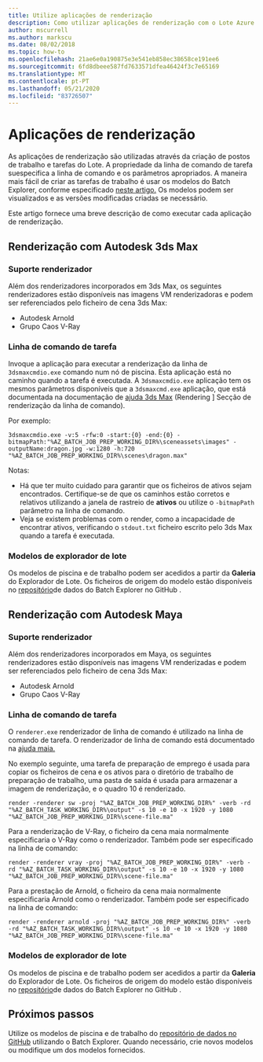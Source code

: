 ```yaml
---
title: Utilize aplicações de renderização
description: Como utilizar aplicações de renderização com o Lote Azure. Este artigo fornece uma breve descrição de como executar cada aplicação de renderização.
author: mscurrell
ms.author: markscu
ms.date: 08/02/2018
ms.topic: how-to
ms.openlocfilehash: 21ae6e0a190875e3e541eb858ec38658ce191ee6
ms.sourcegitcommit: 6fd8dbeee587fd7633571dfea46424f3c7e65169
ms.translationtype: MT
ms.contentlocale: pt-PT
ms.lasthandoff: 05/21/2020
ms.locfileid: "83726507"
---
```

# <a name="rendering-applications"></a>Aplicações de renderização

As aplicações de renderização são utilizadas através da criação de postos de trabalho e tarefas do Lote. A propriedade da linha de comando de tarefa suespecifica a linha de comando e os parâmetros apropriados.  A maneira mais fácil de criar as tarefas de trabalho é usar os modelos do Batch Explorer, conforme especificado [neste artigo.](https://docs.microsoft.com/azure/batch/batch-rendering-using#using-batch-explorer)  Os modelos podem ser visualizados e as versões modificadas criadas se necessário.

Este artigo fornece uma breve descrição de como executar cada aplicação de renderização.

## <a name="rendering-with-autodesk-3ds-max"></a>Renderização com Autodesk 3ds Max

### <a name="renderer-support"></a>Suporte renderizador

Além dos renderizadores incorporados em 3ds Max, os seguintes renderizadores estão disponíveis nas imagens VM renderizadoras e podem ser referenciados pelo ficheiro de cena 3ds Max:

* Autodesk Arnold
* Grupo Caos V-Ray

### <a name="task-command-line"></a>Linha de comando de tarefa

Invoque a aplicação para executar a renderização da linha de `3dsmaxcmdio.exe` comando num nó de piscina.  Esta aplicação está no caminho quando a tarefa é executada. A `3dsmaxcmdio.exe` aplicação tem os mesmos parâmetros disponíveis que a `3dsmaxcmd.exe` aplicação, que está documentada na documentação de [ajuda 3ds Max](https://help.autodesk.com/view/3DSMAX/2018/ENU/) (Rendering ] Secção de renderização da linha de comando).

Por exemplo:

```
3dsmaxcmdio.exe -v:5 -rfw:0 -start:{0} -end:{0} -bitmapPath:"%AZ_BATCH_JOB_PREP_WORKING_DIR%\sceneassets\images" -outputName:dragon.jpg -w:1280 -h:720 "%AZ_BATCH_JOB_PREP_WORKING_DIR%\scenes\dragon.max"
```

Notas:

* Há que ter muito cuidado para garantir que os ficheiros de ativos sejam encontrados.  Certifique-se de que os caminhos estão corretos e relativos utilizando a janela de rastreio de **ativos** ou utilize o `-bitmapPath` parâmetro na linha de comando.
* Veja se existem problemas com o render, como a incapacidade de encontrar ativos, verificando o `stdout.txt` ficheiro escrito pelo 3ds Max quando a tarefa é executada.

### <a name="batch-explorer-templates"></a>Modelos de explorador de lote

Os modelos de piscina e de trabalho podem ser acedidos a partir da **Galeria** do Explorador de Lote.  Os ficheiros de origem do modelo estão disponíveis no [repositório](https://github.com/Azure/BatchExplorer-data/tree/master/ncj/3dsmax)de dados do Batch Explorer no GitHub .

## <a name="rendering-with-autodesk-maya"></a>Renderização com Autodesk Maya

### <a name="renderer-support"></a>Suporte renderizador

Além dos renderizadores incorporados em Maya, os seguintes renderizadores estão disponíveis nas imagens VM renderizadas e podem ser referenciados pelo ficheiro de cena 3ds Max:

* Autodesk Arnold
* Grupo Caos V-Ray

### <a name="task-command-line"></a>Linha de comando de tarefa

O `renderer.exe` renderizador de linha de comando é utilizado na linha de comando de tarefa. O renderizador de linha de comando está documentado na [ajuda maia.](https://help.autodesk.com/view/MAYAUL/2018/ENU/?guid=GUID-EB558BC0-5C2B-439C-9B00-F97BCB9688E4)

No exemplo seguinte, uma tarefa de preparação de emprego é usada para copiar os ficheiros de cena e os ativos para o diretório de trabalho de preparação de trabalho, uma pasta de saída é usada para armazenar a imagem de renderização, e o quadro 10 é renderizado.

```
render -renderer sw -proj "%AZ_BATCH_JOB_PREP_WORKING_DIR%" -verb -rd "%AZ_BATCH_TASK_WORKING_DIR%\output" -s 10 -e 10 -x 1920 -y 1080 "%AZ_BATCH_JOB_PREP_WORKING_DIR%\scene-file.ma"
```

Para a renderização de V-Ray, o ficheiro da cena maia normalmente especificaria o V-Ray como o renderizador.  Também pode ser especificado na linha de comando:

```
render -renderer vray -proj "%AZ_BATCH_JOB_PREP_WORKING_DIR%" -verb -rd "%AZ_BATCH_TASK_WORKING_DIR%\output" -s 10 -e 10 -x 1920 -y 1080 "%AZ_BATCH_JOB_PREP_WORKING_DIR%\scene-file.ma"
```

Para a prestação de Arnold, o ficheiro da cena maia normalmente especificaria Arnold como o renderizador.  Também pode ser especificado na linha de comando:

```
render -renderer arnold -proj "%AZ_BATCH_JOB_PREP_WORKING_DIR%" -verb -rd "%AZ_BATCH_TASK_WORKING_DIR%\output" -s 10 -e 10 -x 1920 -y 1080 "%AZ_BATCH_JOB_PREP_WORKING_DIR%\scene-file.ma"
```

### <a name="batch-explorer-templates"></a>Modelos de explorador de lote

Os modelos de piscina e de trabalho podem ser acedidos a partir da **Galeria** do Explorador de Lote.  Os ficheiros de origem do modelo estão disponíveis no [repositório](https://github.com/Azure/BatchExplorer-data/tree/master/ncj/maya)de dados do Batch Explorer no GitHub .

## <a name="next-steps"></a>Próximos passos

Utilize os modelos de piscina e de trabalho do [repositório de dados no GitHub](https://github.com/Azure/BatchExplorer-data/tree/master/ncj) utilizando o Batch Explorer.  Quando necessário, crie novos modelos ou modifique um dos modelos fornecidos.